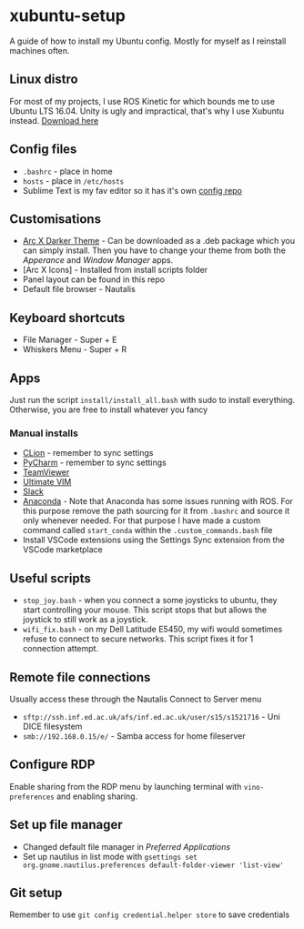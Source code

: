 # xubuntu-setup
A guide of how to install my Ubuntu config. Mostly for myself as I reinstall machines often.

## Linux distro
For most of my projects, I use ROS Kinetic for which bounds me to use Ubuntu LTS 16.04. Unity is ugly and impractical, that's why I use Xubuntu instead. [Download here](https://xubuntu.org/download)

## Config files
- `.bashrc` - place in home
- `hosts` - place in `/etc/hosts`
- Sublime Text is my fav editor so it has it's own [config repo](https://github.com/Ignat-Georgiev/sublime-sync)

## Customisations
- [Arc X Darker Theme](https://gitlab.com/LinxGem33/X-Arc-White) - Can be downloaded as a .deb package which you can simply install. Then you have to change your theme from both the *Apperance* and *Window Manager* apps.
- [Arc X Icons] - Installed from install scripts folder
- Panel layout can be found in this repo
- Default file browser - Nautalis

## Keyboard shortcuts
- File Manager - Super + E
- Whiskers Menu - Super + R

## Apps
Just run the script `install/install_all.bash` with sudo to install everything.
Otherwise, you are free to install whatever you fancy

### Manual installs
- [CLion](https://www.jetbrains.com/clion/download/#section=linux) - remember to sync settings
- [PyCharm](https://www.jetbrains.com/pycharm/download/#section=linux) - remember to sync settings		
- [TeamViewer](https://www.teamviewer.com/en/download/linux/)
- [Ultimate VIM](https://github.com/amix/vimrc)
- [Slack](https://slack.com/downloads/linux)
- [Anaconda](https://www.anaconda.com/download/) - Note that Anaconda has some issues running with ROS. For this purpose remove the path sourcing for it from `.bashrc` and source it only whenever needed. For that purpose I have made a custom command called `start_conda` within the `.custom_commands.bash` file
- Install VSCode extensions using the Settings Sync extension from the VSCode marketplace


## Useful scripts
- `stop_joy.bash` - when you connect a some joysticks to ubuntu, they start controlling your mouse. This script stops that but allows the joystick to still work as a joystick.
- `wifi_fix.bash` - on my Dell Latitude E5450, my wifi would sometimes refuse to connect to secure networks. This script fixes it for 1 connection attempt.

## Remote file connections
Usually access these through the Nautalis Connect to Server menu
- `sftp://ssh.inf.ed.ac.uk/afs/inf.ed.ac.uk/user/s15/s1521716` - Uni DICE filesystem
- `smb://192.168.0.15/e/` - Samba access for home fileserver

## Configure RDP
Enable sharing from the RDP menu by launching terminal with `vino-preferences` and enabling sharing.

## Set up file manager
- Changed default file manager in *Preferred Applications*
- Set up nautilus in list mode with `gsettings set org.gnome.nautilus.preferences default-folder-viewer 'list-view'`

## Git setup
Remember to use `git config credential.helper store` to save credentials

